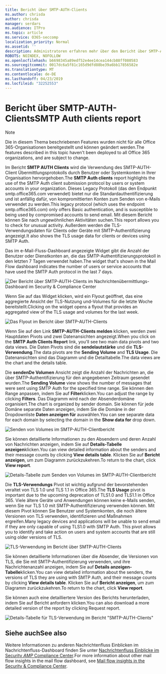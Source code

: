 ```yaml
---
title: Bericht über SMTP-AUTH-Clients
ms.author: chrisda
author: chrisda
manager: serdars
ms.audience: ITPro
ms.topic: article
ms.service: O365-seccomp
localization_priority: Normal
ms.assetid: ''
description: Administratoren erfahren mehr über den Bericht über SMTP-AUTH-Clients im Nachrichtenübermittlungs-Dashboard im Security & Compliance Center.
ROBOTS: NOINDEX, NOFOLLOW
ms.openlocfilehash: b6698345a89edf52e4ee14cea144cb88ff080583
ms.sourcegitcommit: 0017dc6a5f81c165d9dfd88be39a6bb17856582e
ms.translationtype: MT
ms.contentlocale: de-DE
ms.lasthandoff: 04/23/2019
ms.locfileid: "32252553"
---
```

# <a name="smtp-auth-clients-report"></a><span data-ttu-id="2f37e-103">Bericht über SMTP-AUTH-Clients</span><span class="sxs-lookup"><span data-stu-id="2f37e-103">SMTP Auth clients report</span></span>

> [!NOTE]
> <span data-ttu-id="2f37e-104">Die in diesem Thema beschriebenen Features wurden nicht für alle Office 365-Organisationen bereitgestellt und können geändert werden.</span><span class="sxs-lookup"><span data-stu-id="2f37e-104">The features described in this topic haven't been deployed to all Office 365 organizations, and are subject to change.</span></span>

<span data-ttu-id="2f37e-105">Im Bericht **SMTP AUTH Clients** wird die Verwendung des SMTP-AUTH-Client Übermittlungsprotokolls durch Benutzer oder Systemkonten in Ihrer Organisation hervorgehoben.</span><span class="sxs-lookup"><span data-stu-id="2f37e-105">The **SMTP Auth clients** report highlights the use of the SMTP Auth client submission protocol by users or system accounts in your organization.</span></span> <span data-ttu-id="2f37e-106">Dieses Legacy Protokoll (das den Endpunkt smtp.office365.com verwendet) bietet nur die Standardauthentifizierung und ist anfällig dafür, von kompromittierten Konten zum Senden von e-Mails verwendet zu werden.</span><span class="sxs-lookup"><span data-stu-id="2f37e-106">This legacy protocol (which uses the endpoint smtp.office365.com) only offers Basic authentication, and is susceptible to being used by compromised accounts to send email.</span></span>  <span data-ttu-id="2f37e-107">Mit diesem Bericht können Sie nach ungewöhnlichen Aktivitäten suchen.</span><span class="sxs-lookup"><span data-stu-id="2f37e-107">This report allows you to check for unusual activity.</span></span> <span data-ttu-id="2f37e-108">Außerdem werden die TLS-Verwendungsdaten für Clients oder Geräte mit SMTP-Authentifizierung angezeigt.</span><span class="sxs-lookup"><span data-stu-id="2f37e-108">It also shows the TLS usage data for clients or devices using SMTP Auth.</span></span>

<span data-ttu-id="2f37e-109">Das im e-Mail-Fluss-Dashboard angezeigte Widget gibt die Anzahl der Benutzer oder Dienstkonten an, die das SMTP-Authentifizierungsprotokoll in den letzten 7 Tagen verwendet haben.</span><span class="sxs-lookup"><span data-stu-id="2f37e-109">The widget that's shown in the Mail Flow dashboard indicates the number of users or service accounts that have used the SMTP Auth protocol in the last 7 days.</span></span>

![Der Bericht über SMTP-AUTH-Clients im Nachrichtenübermittlungs-Dashboard im Security & Compliance Center](media/smtp-auth-clients-report-selected.png)

<span data-ttu-id="2f37e-111">Wenn Sie auf das Widget klicken, wird ein Flyout geöffnet, das eine aggregierte Ansicht der TLS-Nutzung und-Volumes für die letzte Woche bereitstellt.</span><span class="sxs-lookup"><span data-stu-id="2f37e-111">Clicking on the widget opens a flyout that provides an aggregated view of the TLS usage and volumes for the last week.</span></span>

![Das Flyout im Bericht über SMTP-AUTH-Clients](media/smtp-auth-clients-flyout.png)

<span data-ttu-id="2f37e-113">Wenn Sie auf den Link **SMTP-AUTH-Clients melden** klicken, werden zwei Hauptdaten Pivots und zwei Datenansichten angezeigt.</span><span class="sxs-lookup"><span data-stu-id="2f37e-113">When you click on the **SMTP Auth Clients Report** link, you'll see two main data pivots and two data views.</span></span> <span data-ttu-id="2f37e-114">Die Daten Pivots sind die **sendelautstärke** und die **TLS-Verwendung**.</span><span class="sxs-lookup"><span data-stu-id="2f37e-114">The data pivots are the **Sending Volume** and **TLS Usage**.</span></span> <span data-ttu-id="2f37e-115">Die Datenansichten sind das Diagramm und die Detailtabelle.</span><span class="sxs-lookup"><span data-stu-id="2f37e-115">The data views are the chart and the details table.</span></span>

<span data-ttu-id="2f37e-116">Die **sendenDe Volumen** Ansicht zeigt die Anzahl der Nachrichten an, die über SMTP-Authentifizierung für den angegebenen Zeitraum gesendet wurden.</span><span class="sxs-lookup"><span data-stu-id="2f37e-116">The **Sending Volume** view shows the number of messages that were sent using SMTP Auth for the specified time range.</span></span> <span data-ttu-id="2f37e-117">Sie können den Range anpassen, indem Sie auf **Filter**klicken.</span><span class="sxs-lookup"><span data-stu-id="2f37e-117">You can adjust the range by clicking **Filters**.</span></span> <span data-ttu-id="2f37e-118">Das Diagramm wird nach der Absenderdomäne organisiert.</span><span class="sxs-lookup"><span data-stu-id="2f37e-118">The chart is organized by sender domain.</span></span> <span data-ttu-id="2f37e-119">Sie können für jede Domäne separate Daten anzeigen, indem Sie die Domäne in der Dropdownliste **Daten anzeigen für** auswählen.</span><span class="sxs-lookup"><span data-stu-id="2f37e-119">You can see separate data for each domain by selecting the domain in the **Show data for** drop down.</span></span>

![Senden von Volumes im SMTP-AUTH-Clientbericht](media/smtp-auth-clients-report-sending-volume.png)

<span data-ttu-id="2f37e-121">Sie können detaillierte Informationen zu den Absendern und deren Anzahl von Nachrichten anzeigen, indem Sie auf **Details-Tabelle anzeigen**klicken.</span><span class="sxs-lookup"><span data-stu-id="2f37e-121">You can view detailed information about the senders and their message counts by clicking **View details table**.</span></span> <span data-ttu-id="2f37e-122">Klicken Sie auf **Bericht anzeigen**, um zum Diagramm zurückzukehren.</span><span class="sxs-lookup"><span data-stu-id="2f37e-122">To return to the chart, click **View report**.</span></span>

![Details-Tabelle zum Senden von Volumes im SMTP-AUTH-Clientbericht](media/smtp-auth-clients-report-details-sending-volume.png)

<span data-ttu-id="2f37e-124">Die **TLS-Verwendungs** Pivot ist wichtig aufgrund der bevorstehenden veraltet von TLS 1.0 und TLS 1.1 in Office 365.</span><span class="sxs-lookup"><span data-stu-id="2f37e-124">The **TLS Usage** pivot is important due to the upcoming deprecation of TLS1.0 and TLS1.1 in Office 365.</span></span> <span data-ttu-id="2f37e-125">Viele ältere Geräte und Anwendungen können keine e-Mails senden, wenn Sie nur TLS 1.0 mit SMTP-Authentifizierung verwenden können. Mit diesem Pivot können Sie Benutzer und Systemkonten, die noch ältere Versionen von TLS verwenden, identifizieren und Maßnahmen ergreifen.</span><span class="sxs-lookup"><span data-stu-id="2f37e-125">Many legacy devices and applications will be unable to send email if they are only capable of using TLS1.0 with SMTP Auth. This pivot allows you to identify and take action on users and system accounts that are still using older versions of TLS.</span></span>

![TLS-Verwendung im Bericht über SMTP-AUTH-Clients](media/smtp-auth-clients-report-tls-usage.png)

<span data-ttu-id="2f37e-127">Sie können detaillierte Informationen über die Absender, die Versionen von TLS, die Sie mit SMTP-Authentifizierung verwenden, und ihre Nachrichtenanzahl anzeigen, indem Sie auf **Details anzeigen-Tabelle**klicken.</span><span class="sxs-lookup"><span data-stu-id="2f37e-127">You can view detailed information about the senders, the versions of TLS they are using with SMTP Auth, and their message counts by clicking **View details table**.</span></span> <span data-ttu-id="2f37e-128">Klicken Sie auf **Bericht anzeigen**, um zum Diagramm zurückzukehren.</span><span class="sxs-lookup"><span data-stu-id="2f37e-128">To return to the chart, click **View report**.</span></span>

<span data-ttu-id="2f37e-129">Sie können auch eine detailliertere Version des Berichts herunterladen, indem Sie auf Bericht anfordern klicken.</span><span class="sxs-lookup"><span data-stu-id="2f37e-129">You can also download a more detailed version of the report by clicking Request report.</span></span>

![Details-Tabelle für TLS-Verwendung im Bericht "SMTP-AUTH-Clients"](media/smtp-auth-clients-report-details-tls-usage.png)

## <a name="see-also"></a><span data-ttu-id="2f37e-131">Siehe auch</span><span class="sxs-lookup"><span data-stu-id="2f37e-131">See also</span></span>

<span data-ttu-id="2f37e-132">Weitere Informationen zu anderen Nachrichtenfluss Einblicken im Nachrichtenfluss-Dashboard finden Sie unter [Nachrichtenfluss Einblicke im Security _AMP_ Compliance Center](mail-flow-insights-v2.md).</span><span class="sxs-lookup"><span data-stu-id="2f37e-132">For more information about other mail flow insights in the mail flow dashboard, see [Mail flow insights in the Security & Compliance Center](mail-flow-insights-v2.md).</span></span>
